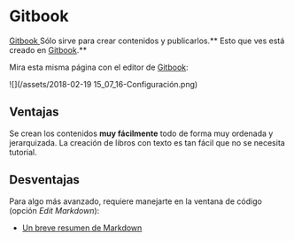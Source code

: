 # Gitbook

[Gitbook ](https://www.gitbook.com)Sólo sirve para crear contenidos y publicarlos.** Esto que ves está creado en [Gitbook](https://www.gitbook.com/).**

Mira esta misma página con el editor de [Gitbook](https://www.gitbook.com/.):

![](/assets/2018-02-19 15_07_16-Configuración.png)

## Ventajas

Se crean los contenidos **muy fácilmente** todo de forma muy ordenada y jerarquizada.
La creación de libros con texto es tan fácil que no se necesita tutorial.

## Desventajas

Para algo más avanzado, requiere manejarte en la ventana de código (opción _Edit Markdown_):

- [Un breve resumen de Markdown](https://cookies-ruben.herokuapp.com/Cap2/Markdown.html) 
